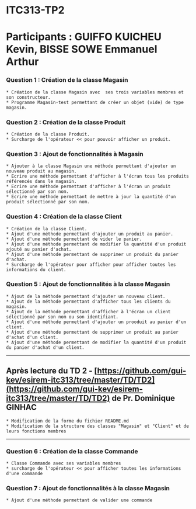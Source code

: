 # ITC313-TP2
# Participants : GUIFFO KUICHEU Kevin, BISSE SOWE Emmanuel Arthur

### Question 1 : Création de la classe Magasin
	* Création de la classe Magasin avec  ses trois variables membres et son constructeur.
	* Programme Magasin-test permettant de créer un objet (vide) de type magasin.
	
### Question 2 : Création de la classe Produit
	* Création de la classe Produit.
	* Surcharge de l'opérateur << pour pouvoir afficher un produit.

### Question 3 : Ajout de fonctionnalités à Magasin
	* Ajouter à la classe Magasin une méthode permettant d'ajouter un nouveau produit au magasin.
	* Ecrire une méthode permettant d'afficher à l'écran tous les produits référencés dans le magasin.
	* Ecrire une méthode permettant d'afficher à l'écran un produit sélectionné par son nom.
	* Ecrire une méthode permettant de mettre à jour la quantité d'un produit sélectionné par son nom.

### Question 4 : Création de la classe Client
	* Création de la classe Client.
	* Ajout d'une méthode permettant d'ajouter un produit au panier.
	* Ajout d'une méthode permettant de vider le panier.
	* Ajout d'une méthode permettant de modifier la quantité d'un produit ajouté au panier d'achat.
	* Ajout d'une méthode permettant de supprimer un produit du panier d'achat.
	* Surcharge de l'opérateur pour afficher pour afficher toutes les informations du client.

### Question 5 : Ajout de fonctionnalités à la classe Magasin
	* Ajout de la méthode permettant d'ajouter un nouveau client.
	* Ajout de la méthode permettant d'afficher tous les clients du magasin.
	* Ajout de la méthode permettant d'afficher à l'écran un client sélectionné par son nom ou son identifiant.
	* Ajout d'une méthode permettant d'ajouter un prooduit au panier d'un client.
	* Ajout d'une méthode permettant de supprimer un produit au panier d'achat d'un client.
	* Ajout d'une méthode permettant de modifier la quantité d'un produit du panier d'achat d'un client.
___________________________________________________________________________________________________________________________
## Après lecture du TD 2 - [https://github.com/gui-kev/esirem-itc313/tree/master/TD/TD2](https://github.com/gui-kev/esirem-itc313/tree/master/TD/TD2) de Pr. Dominique GINHAC
	* Modification de la forme du fichier README.md
	* Modification de la structure des classes "Magasin" et "Client" et de leurs fonctions membres
___________________________________________________________________________________________________________________________
### Question 6 : Création de la classe Commande
	* Classe Commande avec ses variables membres
	* surcharge de l'opérateur << pour afficher toutes les informations d'une commande

### Question 7 : Ajout de fonctionnalités à la classe Magasin
	* Ajout d'une méthode permettant de valider une commande
	